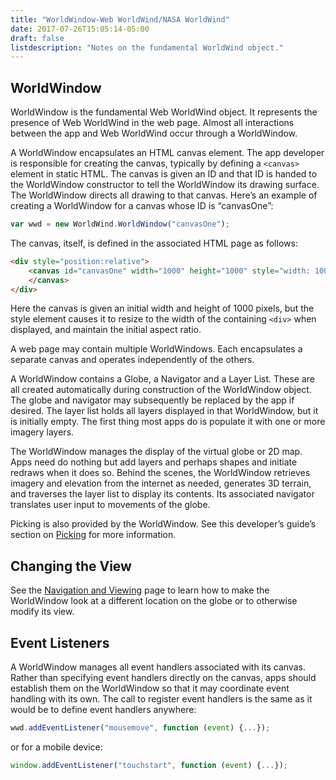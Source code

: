 ```yaml
---
title: "WorldWindow-Web WorldWind/NASA WorldWind"
date: 2017-07-26T15:05:14-05:00
draft: false
listdescription: "Notes on the fundamental WorldWind object."
---
```


## WorldWindow

WorldWindow is the fundamental Web WorldWind object. It represents the presence of Web WorldWind in the web page. Almost all interactions between the app and Web WorldWind occur through a WorldWindow.

A WorldWindow encapsulates an HTML canvas element. The app developer is responsible for creating the canvas, typically by defining a `<canvas>` element in static HTML. The canvas is given an ID and that ID is handed to the WorldWindow constructor to tell the WorldWindow its drawing surface. The WorldWindow directs all drawing to that canvas. Here’s an example of creating a WorldWindow for a canvas whose ID is “canvasOne”:

```javascript
var wwd = new WorldWind.WorldWindow("canvasOne");
```

The canvas, itself, is defined in the associated HTML page as follows:

```html
<div style="position:relative">
    <canvas id="canvasOne" width="1000" height="1000" style="width: 100%; height: auto">
    </canvas>
</div>
```

Here the canvas is given an initial width and height of 1000 pixels, but the style element causes it to resize to the width of the containing `<div>` when displayed, and maintain the initial aspect ratio.

A web page may contain multiple WorldWindows. Each encapsulates a separate canvas and operates independently of the others.

A WorldWindow contains a Globe, a Navigator and a Layer List. These are all created automatically during construction of the WorldWindow object. The globe and navigator may subsequently be replaced by the app if desired. The layer list holds all layers displayed in that WorldWindow, but it is initially empty. The first thing most apps do is populate it with one or more imagery layers.

The WorldWindow manages the display of the virtual globe or 2D map. Apps need do nothing but add layers and perhaps shapes and initiate redraws when it does so. Behind the scenes, the WorldWindow retrieves imagery and elevation from the internet as needed, generates 3D terrain, and traverses the layer list to display its contents. Its associated navigator translates user input to movements of the globe.

Picking is also provided by the WorldWindow. See this developer’s guide’s section on [Picking](/web/tutorials/picking/) for more information.

## Changing the View

See the [Navigation and Viewing](/web/tutorials/navigation-and-viewing/) page to learn how to make the WorldWindow look at a different location on the globe or to otherwise modify its view.

## Event Listeners

A WorldWindow manages all event handlers associated with its canvas. Rather than specifying event handlers directly on the canvas, apps should establish them on the WorldWindow so that it may coordinate event handling with its own. The call to register event handlers is the same as it would be to define event handlers anywhere:

```javascript
wwd.addEventListener("mousemove", function (event) {...});
```

or for a mobile device:

```javascript
window.addEventListener("touchstart", function (event) {...});
```